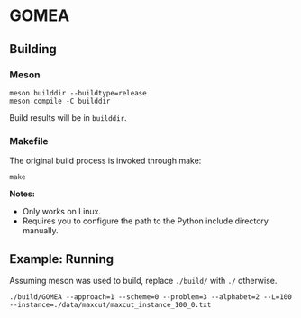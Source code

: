# GOMEA

## Building

### Meson
```
meson builddir --buildtype=release
meson compile -C builddir
```

Build results will be in `builddir`.

### Makefile
The original build process is invoked through make:
```
make
``` 

**Notes:**
- Only works on Linux.
- Requires you to configure the path to the Python include directory manually.

## Example: Running
Assuming meson was used to build, replace `./build/` with `./` otherwise.
```
./build/GOMEA --approach=1 --scheme=0 --problem=3 --alphabet=2 --L=100 --instance=./data/maxcut/maxcut_instance_100_0.txt
```
